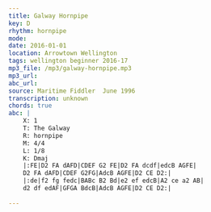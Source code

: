 ```yaml
---
title: Galway Hornpipe
key: D
rhythm: hornpipe
mode: 
date: 2016-01-01
location: Arrowtown Wellington
tags: wellington beginner 2016-17
mp3_file: /mp3/galway-hornpipe.mp3
mp3_url: 
abc_url: 
source: Maritime Fiddler  June 1996
transcription: unknown
chords: true
abc: |
    X: 1
    T: The Galway
    R: hornpipe
    M: 4/4
    L: 1/8
    K: Dmaj
    |:FE|D2 FA dAFD|CDEF G2 FE|D2 FA dcdf|edcB AGFE|
    D2 FA dAFD|CDEF G2FG|AdcB AGFE|D2 CE D2:|
    |:de|f2 fg fedc|BABc B2 Bd|e2 ef edcB|A2 ce a2 AB|
    d2 df edAF|GFGA BdcB|AdcB AGFE|D2 CE D2:|
    
---
```


